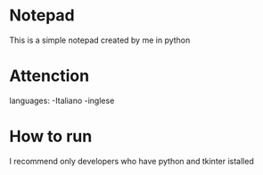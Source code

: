 # Notepad
This is a simple notepad created by me in python

# Attenction
languages:
-Italiano
-inglese

# How to run
I recommend only developers who have python and tkinter istalled
